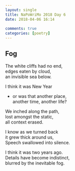 ```yaml
---  
layout: single  
title: NaPoWriMo 2018 Day 6  
date: 2018-04-06 16:14  
  
comments: true  
categories: [poetry]
---  
```

## Fog  

The white cliffs had no end,  
edges eaten by cloud,  
an invisible sea below.  

I think it was New Year  
- or was that another place,  
another time, another life?  

We inched along the path,  
lost amongst the static,  
all context erased.  

I know as we turned back  
it grew thick around us,  
Speech swallowed into silence.  

I think it was two years ago.  
Details have become indistinct,  
blurred by the inevitable fog.  
